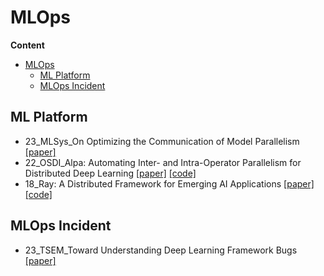 # MLOps

**Content**


- [MLOps](#mlops)
  - [ML Platform](#ml-platform)
  - [MLOps Incident](#mlops-incident)

## ML Platform

- 23_MLSys_On Optimizing the Communication of Model Parallelism [[paper]](https://arxiv.org/pdf/2211.05322.pdf)
- 22_OSDI_Alpa: Automating Inter- and Intra-Operator Parallelism for Distributed Deep Learning [[paper]](https://arxiv.org/pdf/2201.12023.pdf) [[code]](https://github.com/alpa-projects/alpa)
- 18_Ray: A Distributed Framework for Emerging AI Applications [[paper]](https://www.usenix.org/system/files/osdi18-moritz.pdf) [[code]](https://github.com/ray-project/ray)

## MLOps Incident

- 23_TSEM_Toward Understanding Deep Learning Framework Bugs [[paper]](https://arxiv.org/pdf/2203.04026.pdf)

